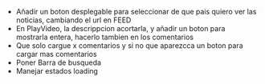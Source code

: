* Añadir un boton desplegable para seleccionar de que pais quiero ver las noticias, cambiando el url en FEED
* En PlayVideo, la descrippcion acortarla, y añadir un boton para mostrarla entera, hacerlo tambien en los comentarios
* Que solo cargue x comentarios y si no que aparezcca un boton para cargar mas comentarios
* Poner Barra de busqueda
* Manejar estados loading